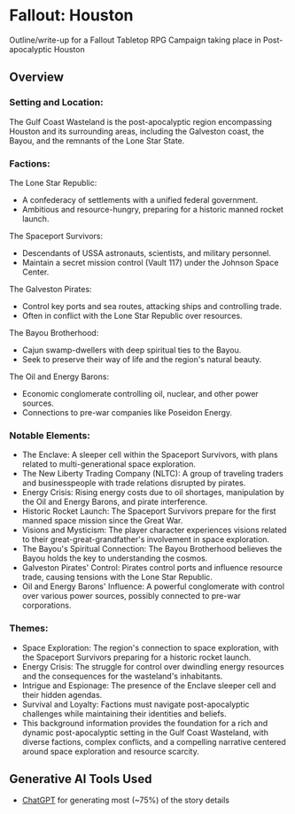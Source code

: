 # Fallout: Houston
Outline/write-up for a Fallout Tabletop RPG Campaign taking place in Post-apocalyptic Houston

## Overview
### Setting and Location:

The Gulf Coast Wasteland is the post-apocalyptic region encompassing Houston and its surrounding areas, including the Galveston coast, the Bayou, and the remnants of the Lone Star State.
### Factions:

The Lone Star Republic:
- A confederacy of settlements with a unified federal government.
- Ambitious and resource-hungry, preparing for a historic manned rocket launch.

The Spaceport Survivors:
- Descendants of USSA astronauts, scientists, and military personnel.
- Maintain a secret mission control (Vault 117) under the Johnson Space Center.

The Galveston Pirates:
- Control key ports and sea routes, attacking ships and controlling trade.
- Often in conflict with the Lone Star Republic over resources.

The Bayou Brotherhood:
- Cajun swamp-dwellers with deep spiritual ties to the Bayou.
- Seek to preserve their way of life and the region's natural beauty.

The Oil and Energy Barons:
- Economic conglomerate controlling oil, nuclear, and other power sources.
- Connections to pre-war companies like Poseidon Energy.

### Notable Elements:

- The Enclave: A sleeper cell within the Spaceport Survivors, with plans related to multi-generational space exploration.
- The New Liberty Trading Company (NLTC): A group of traveling traders and businesspeople with trade relations disrupted by pirates.
- Energy Crisis: Rising energy costs due to oil shortages, manipulation by the Oil and Energy Barons, and pirate interference.
- Historic Rocket Launch: The Spaceport Survivors prepare for the first manned space mission since the Great War.
- Visions and Mysticism: The player character experiences visions related to their great-great-grandfather's involvement in space exploration.
- The Bayou's Spiritual Connection: The Bayou Brotherhood believes the Bayou holds the key to understanding the cosmos.
- Galveston Pirates' Control: Pirates control ports and influence resource trade, causing tensions with the Lone Star Republic.
- Oil and Energy Barons' Influence: A powerful conglomerate with control over various power sources, possibly connected to pre-war corporations.

### Themes:

- Space Exploration: The region's connection to space exploration, with the Spaceport Survivors preparing for a historic rocket launch.
- Energy Crisis: The struggle for control over dwindling energy resources and the consequences for the wasteland's inhabitants.
- Intrigue and Espionage: The presence of the Enclave sleeper cell and their hidden agendas.
- Survival and Loyalty: Factions must navigate post-apocalyptic challenges while maintaining their identities and beliefs.
- This background information provides the foundation for a rich and dynamic post-apocalyptic setting in the Gulf Coast Wasteland, with diverse factions, complex conflicts, and a compelling narrative centered around space exploration and resource scarcity.


## Generative AI Tools Used
- [ChatGPT](chat.openai.com) for generating most (~75%) of the story details
